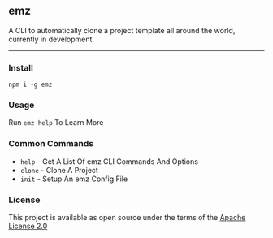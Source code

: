 ## emz
A CLI to automatically clone a project template all around the world, currently in development.

-----

### Install 
`npm i -g emz`

### Usage
Run `emz help` To Learn More

### Common Commands
- `help` - Get A List Of emz CLI Commands And Options
- `clone` - Clone A Project
- `init` - Setup An emz Config File

### License 
This project is available as open source under the terms of the [Apache License 2.0](https://github.com/emzjs/emz/LICENSE)
